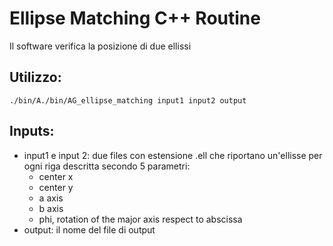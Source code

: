 # Ellipse Matching C++ Routine

Il software verifica la posizione di due ellissi 

## Utilizzo: 

    ./bin/A./bin/AG_ellipse_matching input1 input2 output

## Inputs:

* input1 e input 2: due files con estensione .ell che riportano un'ellisse per ogni riga descritta secondo 5 parametri:
  * center x
  * center y
  * a axis
  * b axis
  * phi, rotation of the major axis respect to abscissa
* output: il nome del file di output 
